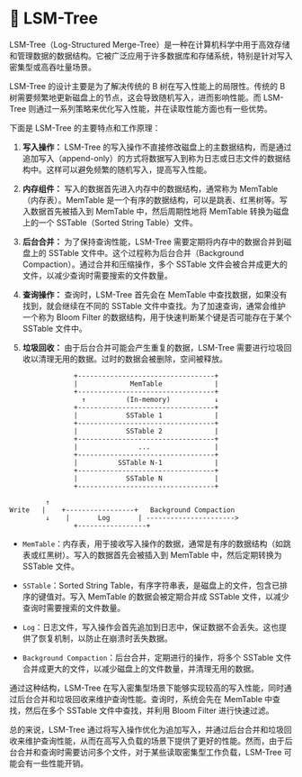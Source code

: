 # 🐼 LSM-Tree

LSM-Tree（Log-Structured Merge-Tree）是一种在计算机科学中用于高效存储和管理数据的数据结构。它被广泛应用于许多数据库和存储系统，特别是针对写入密集型或高吞吐量场景。

LSM-Tree 的设计主要是为了解决传统的 B 树在写入性能上的局限性。传统的 B 树需要频繁地更新磁盘上的节点，这会导致随机写入，进而影响性能。而 LSM-Tree 则通过一系列策略来优化写入性能，并在读取性能方面也有一些优势。

下面是 LSM-Tree 的主要特点和工作原理：

1. **写入操作：** LSM-Tree 的写入操作不直接修改磁盘上的主数据结构，而是通过追加写入（append-only）的方式将数据写入到称为日志或日志文件的数据结构中。这样可以避免频繁的随机写入，提高写入性能。

2. **内存组件：** 写入的数据首先进入内存中的数据结构，通常称为 MemTable（内存表）。MemTable 是一个有序的数据结构，可以是跳表、红黑树等。写入数据首先被插入到 MemTable 中，然后周期性地将 MemTable 转换为磁盘上的一个 SSTable（Sorted String Table）文件。

3. **后台合并：** 为了保持查询性能，LSM-Tree 需要定期将内存中的数据合并到磁盘上的 SSTable 文件中。这个过程称为后台合并（Background Compaction）。通过合并和压缩操作，多个 SSTable 文件会被合并成更大的文件，以减少查询时需要搜索的文件数量。

4. **查询操作：** 查询时，LSM-Tree 首先会在 MemTable 中查找数据，如果没有找到，就会继续在不同的 SSTable 文件中查找。为了加速查询，通常会维护一个称为 Bloom Filter 的数据结构，用于快速判断某个键是否可能存在于某个 SSTable 文件中。

5. **垃圾回收：** 由于后台合并可能会产生重复的数据，LSM-Tree 需要进行垃圾回收以清理无用的数据。过时的数据会被删除，空间被释放。


```
                +----------------------------------+
                |             MemTable             |
                +----------------------------------+
                  ↑          (In-memory)           ↓
                +----------------------------------+
                |            SSTable 1             |
                +----------------------------------+
                |            SSTable 2             |
                +----------------------------------+
                |               ...                |
                +----------------------------------+
                |          SSTable N-1             |
                +----------------------------------+
                |            SSTable N             |
                +----------------------------------+

         ↑
Write   |    +-----------------+   Background Compaction
         ↓    |       Log       | ---------------------->
                +-----------------+
```

- `MemTable`：内存表，用于接收写入操作的数据，通常是有序的数据结构（如跳表或红黑树）。写入的数据首先会被插入到 MemTable 中，然后定期转换为 SSTable 文件。

- `SSTable`：Sorted String Table，有序字符串表，是磁盘上的文件，包含已排序的键值对。写入 MemTable 的数据会被定期合并成 SSTable 文件，以减少查询时需要搜索的文件数量。

- `Log`：日志文件，写入操作会首先追加到日志中，保证数据不会丢失。这也提供了恢复机制，以防止在崩溃时丢失数据。

- `Background Compaction`：后台合并，定期进行的操作，将多个 SSTable 文件合并成更大的文件，以减少磁盘上的文件数量，并清理无用的数据。

通过这种结构，LSM-Tree 在写入密集型场景下能够实现较高的写入性能，同时通过后台合并和垃圾回收来维护查询性能。查询时，系统会先在 MemTable 中查找，然后在多个 SSTable 文件中查找，并利用 Bloom Filter 进行快速过滤。

总的来说，LSM-Tree 通过将写入操作优化为追加写入，并通过后台合并和垃圾回收来维护查询性能，从而在高写入负载的场景下提供了更好的性能。然而，由于后台合并和查询时需要访问多个文件，对于某些读取密集型工作负载，LSM-Tree 可能会有一些性能开销。
